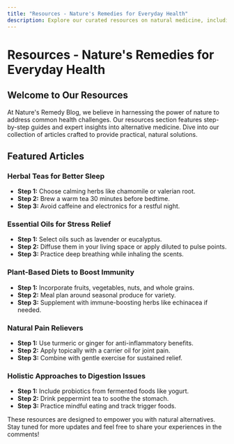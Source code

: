 ```yaml
---
title: "Resources - Nature's Remedies for Everyday Health"
description: Explore our curated resources on natural medicine, including articles on herbal teas, essential oils, plant-based diets, pain relief, and digestion solutions.
---
```


# Resources - Nature's Remedies for Everyday Health

<div class="container mx-auto px-4 py-8">

## Welcome to Our Resources

At Nature's Remedy Blog, we believe in harnessing the power of nature to address common health challenges. Our resources section features step-by-step guides and expert insights into alternative medicine. Dive into our collection of articles crafted to provide practical, natural solutions.

## Featured Articles

### Herbal Teas for Better Sleep

- **Step 1:** Choose calming herbs like chamomile or valerian root.
- **Step 2:** Brew a warm tea 30 minutes before bedtime.
- **Step 3:** Avoid caffeine and electronics for a restful night.

### Essential Oils for Stress Relief

- **Step 1:** Select oils such as lavender or eucalyptus.
- **Step 2:** Diffuse them in your living space or apply diluted to pulse points.
- **Step 3:** Practice deep breathing while inhaling the scents.

### Plant-Based Diets to Boost Immunity

- **Step 1:** Incorporate fruits, vegetables, nuts, and whole grains.
- **Step 2:** Meal plan around seasonal produce for variety.
- **Step 3:** Supplement with immune-boosting herbs like echinacea if needed.

### Natural Pain Relievers

- **Step 1:** Use turmeric or ginger for anti-inflammatory benefits.
- **Step 2:** Apply topically with a carrier oil for joint pain.
- **Step 3:** Combine with gentle exercise for sustained relief.

### Holistic Approaches to Digestion Issues

- **Step 1:** Include probiotics from fermented foods like yogurt.
- **Step 2:** Drink peppermint tea to soothe the stomach.
- **Step 3:** Practice mindful eating and track trigger foods.

These resources are designed to empower you with natural alternatives. Stay tuned for more updates and feel free to share your experiences in the comments!

</div>
